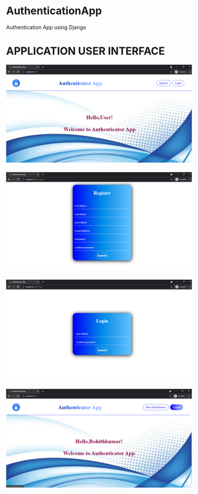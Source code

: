 # AuthenticationApp
Authentication App using Django



# APPLICATION USER INTERFACE

##### ![alt text](https://github.com/RohithSangati/UI-Images/blob/main/AuthOutputImages/home1.png)

##### ![alt text](https://github.com/RohithSangati/UI-Images/blob/main/AuthOutputImages/register.png)

##### ![alt text](https://github.com/RohithSangati/UI-Images/blob/main/AuthOutputImages/login.png)

##### ![alt text](https://github.com/RohithSangati/UI-Images/blob/main/AuthOutputImages/logout.png)
